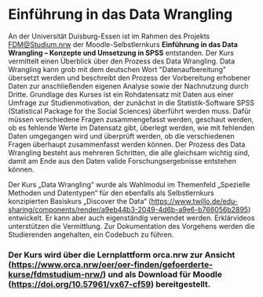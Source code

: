 
# Einführung in das Data Wrangling

An der Universität Duisburg-Essen ist im Rahmen des Projekts FDM@Studium.nrw der Moodle-Selbstlernkurs **Einführung in das Data Wrangling – Konzepte und Umsetzung in SPSS** entstanden. 
Der Kurs vermittelt einen Überblick über den Prozess des Data Wrangling. Data Wrangling kann grob mit dem deutschen Wort "Datenaufbereitung" übersetzt werden und beschreibt den Prozess der Vorbereitung erhobener Daten zur anschließenden eigenen Analyse sowie der Nachnutzung durch Dritte. Grundlage des Kurses ist ein Rohdatensatz mit Daten aus einer Umfrage zur Studienmotivation, der zunächst in die Statistik-Software SPSS (Statistical Package for the Social Sciences) überführt werden muss. 
Dafür müssen verschiedene Fragen zusammengefasst werden, geschaut werden, ob es fehlende Werte im Datensatz gibt, überlegt werden, wie mit fehlenden Daten umgegangen wird und überprüft werden, ob die verschiedenen Fragen überhaupt zusammenfasst werden können. Der Prozess des Data Wrangling besteht aus mehreren Schritten, die alle gleichsam wichtig sind, damit am Ende aus den Daten valide Forschungsergebnisse entstehen können.



Der Kurs „Data Wrangling“ wurde als Wahlmodul im Themenfeld „Spezielle Methoden und Datentypen“ für den ebenfalls als Selbstlernkurs konzipierten Basiskurs „Discover the Data“ (https://www.twillo.de/edu-sharing/components/render/a9eb44b3-2049-4d6b-a9e6-b766056b2895) entwickelt. Er kann aber auch eigenständig verwendet werden. 
Erklärvideos unterstützen die Vermittlung. 
Zur Dokumentation des Vorgehens werden die Studierenden angehalten, ein Codebuch zu führen. 

### Der Kurs wird über die Lernplattform orca.nrw zur Ansicht (https://www.orca.nrw/oer/oer-finden/gefoerderte-kurse/fdmstudium-nrw/) und als Download für Moodle (https://doi.org/10.57961/vx67-cf59) bereitgestellt.  

